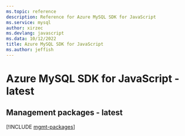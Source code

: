 ```yaml
---
ms.topic: reference
description: Reference for Azure MySQL SDK for JavaScript
ms.service: mysql
author: xirzec
ms.devlang: javascript
ms.data: 10/12/2022
title: Azure MySQL SDK for JavaScript
ms.author: jeffish
---
```

# Azure MySQL SDK for JavaScript - latest

## Management packages - latest
[!INCLUDE [mgmt-packages](mysql-mgmt-index.md)]